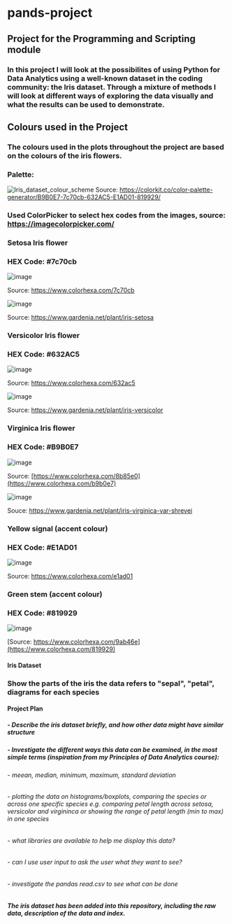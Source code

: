 # pands-project
## Project for the Programming and Scripting module
### In this project I will look at the possibilites of using Python for Data Analytics using a well-known dataset in the coding community: the Iris dataset. Through a mixture of methods I will look at different ways of exploring the data visually and what the results can be used to demonstrate. 

## Colours used in the Project
### The colours used in the plots throughout the project are based on the colours of the iris flowers. 

### Palette:
![Iris_dataset_colour_scheme](https://github.com/user-attachments/assets/36592a7e-b26e-41f6-a237-a9777c61331f)
Source: https://colorkit.co/color-palette-generator/B9B0E7-7c70cb-632AC5-E1AD01-819929/

### Used ColorPicker to select hex codes from the images, source: https://imagecolorpicker.com/

### Setosa Iris flower 

### HEX Code: #7c70cb

![image](https://github.com/user-attachments/assets/d3e3c930-7059-42c1-af2b-e03d8d0e1163)

Source: https://www.colorhexa.com/7c70cb


![image](https://github.com/user-attachments/assets/5e2f8236-cfd0-4034-82c7-0cb690a0d25f)

Source: https://www.gardenia.net/plant/iris-setosa

### Versicolor Iris flower

### HEX Code: #632AC5

![image](https://github.com/user-attachments/assets/7cffb87a-1080-4349-9b9f-900cd7503ef1)

Source: https://www.colorhexa.com/632ac5

![image](https://github.com/user-attachments/assets/04d05e00-ef6a-431f-aded-34aa7e08afc0)

Source: https://www.gardenia.net/plant/iris-versicolor

### Virginica Iris flower

### HEX Code: #B9B0E7

![image](https://github.com/user-attachments/assets/7446098c-ba03-463e-898f-3eb8b3147860)

Source: [https://www.colorhexa.com/8b85e0](https://www.colorhexa.com/b9b0e7)

![image](https://github.com/user-attachments/assets/c6e69ab4-3b81-465d-87dd-dec4c6019040)

Souce: https://www.gardenia.net/plant/iris-virginica-var-shrevei

### Yellow signal (accent colour)

### HEX Code: #E1AD01

![image](https://github.com/user-attachments/assets/4a8de5db-dab1-4530-ad92-6a3d74e2f1f7)

Source: https://www.colorhexa.com/e1ad01

### Green stem (accent colour)

### HEX Code: #819929

![image](https://github.com/user-attachments/assets/8789636a-63ac-41e8-8282-a0a370403653)

[Source: https://www.colorhexa.com/9ab46e](https://www.colorhexa.com/819929)


#### Iris Dataset
### Show the parts of the iris the data refers to "sepal", "petal", diagrams for each species

#### Project Plan
##### - Describe the iris dataset briefly, and how other data might have similar structure
##### - Investigate the different ways this data can be examined, in the most simple terms (inspiration from my Principles of Data Analytics course):
  ###### - meean, median, minimum, maximum, standard deviation 
  ###### - plotting the data on histograms/boxplots, comparing the species or across one specific species e.g. comparing petal   length across setosa, versicolor and virgininca or showing the range of petal length (min to max) in one species
  ###### - what libraries are available to help me display this data?
  ###### - can I use user input to ask the user what they want to see?
  ###### - investigate the pandas read.csv to see what can be done

##### The iris dataset has been added into this repository, including the raw data, description of the data and index. 
